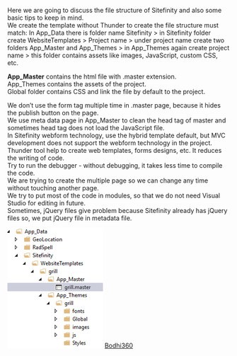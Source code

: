 Here we are going to discuss the file structure of Sitefinity and also some basic tips to keep in mind.<br>
We create the template without Thunder to create the file structure must match:
In App_Data there is folder name Sitefinity > in Sitefinity folder create WebsiteTemplates > Project name > under project name create two folders App_Master and App_Themes > in App_Themes again create project name > this folder contains assets like images, JavaScript, custom CSS, etc.

<b>App_Master</b> contains the html file with .master extension.<br>
App_Themes contains the assets of the project.<br>
Global folder contains CSS and link the file by default to the project.<br>
 
We don’t use the form tag multiple time in .master page, because it hides the publish button on the page.<br>
We use meta data page in App_Master to clean the head tag of master and sometimes head tag does not load the JavaScript file.<br>
In Sitefinity webform technology, use the hybrid template default, but MVC development does not support the webform technology in the project.<br>
Thunder tool help to create web templates, forms designs, etc. It reduces the writing of code.<br>
Try to run the debugger - without debugging, it takes less time to compile the code.<br>
We are trying to create the multiple page so we can change any time without touching another page.<br>
We try to put most of the code in modules, so that we do not need Visual Studio for editing in future.<br>
Sometimes, jQuery files give problem because Sitefinity already has jQuery files so, we put jQuery file in metadata file.<br>


<img src="https://github.com/Bodhi360/File-Structure-in-Sitefinity/blob/master/%20File%20Structure.png">
<a href="http://www.bodhi360.cloud/">Bodhi360</a>
